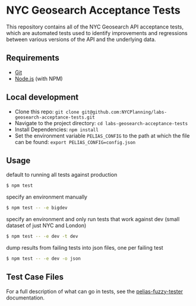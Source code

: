 # NYC Geosearch Acceptance Tests

This repository contains all of the NYC Geosearch API acceptance tests, which are automated tests used to identify
improvements and regressions between various versions of the API and the underlying data.

## Requirements

- [Git](https://git-scm.com/)
- [Node.js](https://nodejs.org/) (with NPM)

## Local development

- Clone this repo: `git clone git@github.com:NYCPlanning/labs-geosearch-acceptance-tests.git`
- Navigate to the project directory: `cd labs-geosearch-acceptance-tests`
- Install Dependencies: `npm install`
- Set the environment variable `PELIAS_CONFIG` to the path at which the file can be found: `export PELIAS_CONFIG=config.json`

## Usage

default to running all tests against production

```bash
$ npm test
```

specify an environment manually
```bash
$ npm test -- -e bigdev
```

specify an environment and only run tests that work against dev (small dataset of just NYC and London)

```bash
$ npm test -- -e dev -t dev
```

dump results from failing tests into json files, one per failing test

```bash
$ npm test -- -e dev -o json
```

## Test Case Files

For a full description of what can go in tests, see the
[pelias-fuzzy-tester](https://github.com/pelias/fuzzy-tester) documentation.
